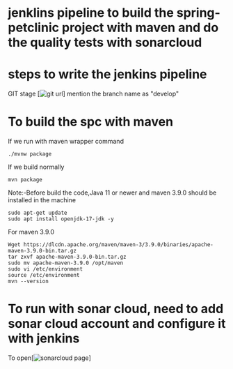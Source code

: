 # jenklins pipeline to build the spring-petclinic project with maven and do the quality tests with sonarcloud
# steps to write the jenkins pipeline
GIT stage [![git url](https://github.com/nagendra4aa5/spring-petclinic.git)]
mention the branch name as "develop"

# To build the spc with maven
If we run with maven wrapper command
```
./mvnw package

```
If we build normally
```
mvn package

```
Note:-Before build the code,Java 11 or newer and maven 3.9.0 should be installed in the machine

```
sudo apt-get update 
sudo apt install openjdk-17-jdk -y

```
For maven 3.9.0
```
Wget https://dlcdn.apache.org/maven/maven-3/3.9.0/binaries/apache-maven-3.9.0-bin.tar.gz
tar zxvf apache-maven-3.9.0-bin.tar.gz
sudo mv apache-maven-3.9.0 /opt/maven
sudo vi /etc/environment
source /etc/environment
mvn --version

```
# To run with sonar cloud, need to add sonar cloud account and configure it with jenkins
To open[![sonarcloud page](https://sonarcloud.io/)]




